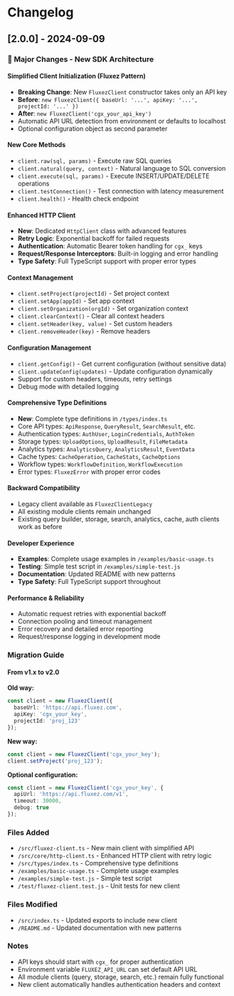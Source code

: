 # Changelog

## [2.0.0] - 2024-09-09

### 🚀 Major Changes - New SDK Architecture

#### Simplified Client Initialization (Fluxez Pattern)
- **Breaking Change**: New `FluxezClient` constructor takes only an API key
- **Before**: `new FluxezClient({ baseUrl: '...', apiKey: '...', projectId: '...' })`
- **After**: `new FluxezClient('cgx_your_api_key')`
- Automatic API URL detection from environment or defaults to localhost
- Optional configuration object as second parameter

#### New Core Methods
- `client.raw(sql, params)` - Execute raw SQL queries
- `client.natural(query, context)` - Natural language to SQL conversion  
- `client.execute(sql, params)` - Execute INSERT/UPDATE/DELETE operations
- `client.testConnection()` - Test connection with latency measurement
- `client.health()` - Health check endpoint

#### Enhanced HTTP Client
- **New**: Dedicated `HttpClient` class with advanced features
- **Retry Logic**: Exponential backoff for failed requests
- **Authentication**: Automatic Bearer token handling for `cgx_` keys  
- **Request/Response Interceptors**: Built-in logging and error handling
- **Type Safety**: Full TypeScript support with proper error types

#### Context Management
- `client.setProject(projectId)` - Set project context
- `client.setApp(appId)` - Set app context  
- `client.setOrganization(orgId)` - Set organization context
- `client.clearContext()` - Clear all context headers
- `client.setHeader(key, value)` - Set custom headers
- `client.removeHeader(key)` - Remove headers

#### Configuration Management
- `client.getConfig()` - Get current configuration (without sensitive data)
- `client.updateConfig(updates)` - Update configuration dynamically
- Support for custom headers, timeouts, retry settings
- Debug mode with detailed logging

#### Comprehensive Type Definitions
- **New**: Complete type definitions in `/types/index.ts`
- Core API types: `ApiResponse`, `QueryResult`, `SearchResult`, etc.
- Authentication types: `AuthUser`, `LoginCredentials`, `AuthToken`
- Storage types: `UploadOptions`, `UploadResult`, `FileMetadata`
- Analytics types: `AnalyticsQuery`, `AnalyticsResult`, `EventData`
- Cache types: `CacheOperation`, `CacheStats`, `CacheOptions`
- Workflow types: `WorkflowDefinition`, `WorkflowExecution`
- Error types: `FluxezError` with proper error codes

#### Backward Compatibility
- Legacy client available as `FluxezClientLegacy`
- All existing module clients remain unchanged
- Existing query builder, storage, search, analytics, cache, auth clients work as before

#### Developer Experience
- **Examples**: Complete usage examples in `/examples/basic-usage.ts`
- **Testing**: Simple test script in `/examples/simple-test.js`
- **Documentation**: Updated README with new patterns
- **Type Safety**: Full TypeScript support throughout

#### Performance & Reliability
- Automatic request retries with exponential backoff
- Connection pooling and timeout management
- Error recovery and detailed error reporting
- Request/response logging in development mode

### Migration Guide

#### From v1.x to v2.0

**Old way:**
```typescript
const client = new FluxezClient({
  baseUrl: 'https://api.fluxez.com',
  apiKey: 'cgx_your_key',
  projectId: 'proj_123'
});
```

**New way:**
```typescript
const client = new FluxezClient('cgx_your_key');
client.setProject('proj_123');
```

**Optional configuration:**
```typescript
const client = new FluxezClient('cgx_your_key', {
  apiUrl: 'https://api.fluxez.com/v1',
  timeout: 30000,
  debug: true
});
```

### Files Added
- `/src/fluxez-client.ts` - New main client with simplified API
- `/src/core/http-client.ts` - Enhanced HTTP client with retry logic
- `/src/types/index.ts` - Comprehensive type definitions
- `/examples/basic-usage.ts` - Complete usage examples
- `/examples/simple-test.js` - Simple test script
- `/test/fluxez-client.test.js` - Unit tests for new client

### Files Modified
- `/src/index.ts` - Updated exports to include new client
- `/README.md` - Updated documentation with new patterns

### Notes
- API keys should start with `cgx_` for proper authentication
- Environment variable `FLUXEZ_API_URL` can set default API URL
- All module clients (query, storage, search, etc.) remain fully functional
- New client automatically handles authentication headers and context